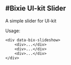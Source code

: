 #Bixie UI-kit Slider
-----------
A simple slider for UI-kit

Usage:
```
<div data-bix-slideshow>
	<div>...</div>
	<div>...</div>
	<div>...</div>
</div>
```